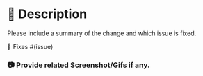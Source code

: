 # 📝 Description

Please include a summary of the change and which issue is fixed.

🔧 Fixes #(issue)

### 📷 Provide related Screenshot/Gifs if any.
